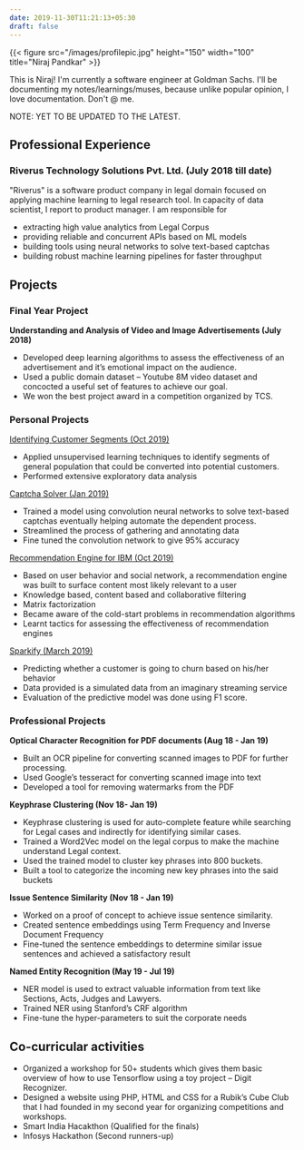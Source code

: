 ```yaml
---
date: 2019-11-30T11:21:13+05:30
draft: false
---
```

{{< figure src="/images/profilepic.jpg" height="150" width="100" title="Niraj Pandkar" >}}

This is Niraj! I'm currently a software engineer at Goldman Sachs. I'll be documenting my notes/learnings/muses, because unlike popular opinion, I love documentation. Don't @ me.

NOTE: YET TO BE UPDATED TO THE LATEST.

## Professional Experience

### Riverus Technology Solutions Pvt. Ltd. (July 2018 till date)

"Riverus" is a software product company in legal domain focused on
applying machine learning to legal research tool. In capacity of data scientist, I report to product manager. I am responsible for

- extracting high value analytics from Legal Corpus
- providing reliable and concurrent APIs based on ML models
- building tools using neural networks to solve text-based captchas
- building robust machine learning pipelines for faster throughput

## Projects

### Final Year Project

**Understanding and Analysis of Video and Image Advertisements (July 2018)**

- Developed deep learning algorithms to assess the effectiveness of an advertisement and it’s emotional impact on the audience.
- Used a public domain dataset – Youtube 8M video dataset and concocted a useful set of features to achieve our goal.
- We won the best project award in a competition organized by TCS.

### Personal Projects

[Identifying Customer Segments (Oct 2019)](https://github.com/nirajpandkar/arvato-customer-segment-identification)

- Applied unsupervised learning techniques to identify segments of general population that could be converted into potential customers.
- Performed extensive exploratory data analysis

[Captcha Solver (Jan 2019)](https://github.com/nirajpandkar/captcha-breaker)

- Trained a model using convolution neural networks to solve text-based captchas
eventually helping automate the dependent process.
- Streamlined the process of gathering and annotating data
- Fine tuned the convolution network to give 95% accuracy

[Recommendation Engine for IBM (Oct 2019)](https://github.com/nirajpandkar/ibm-article-recommendation)

- Based on user behavior and social network, a recommendation engine was built
to surface content most likely relevant to a user
- Knowledge based, content based and collaborative filtering
- Matrix factorization
- Became aware of the cold-start problems in recommendation algorithms
- Learnt tactics for assessing the effectiveness of recommendation engines

[Sparkify (March 2019)](https://github.com/nirajpandkar/sparkify)

- Predicting whether a customer is going to churn based on his/her behavior
- Data provided is a simulated data from an imaginary streaming service
- Evaluation of the predictive model was done using F1 score.

### Professional Projects

**Optical Character Recognition for PDF documents (Aug 18 - Jan 19)**

- Built an OCR pipeline for converting scanned images to PDF for further
processing.
- Used Google’s tesseract for converting scanned image into text
- Developed a tool for removing watermarks from the PDF

**Keyphrase Clustering (Nov 18- Jan 19)**

- Keyphrase clustering is used for auto-complete feature while searching for
Legal cases and indirectly for identifying similar cases.
- Trained a Word2Vec model on the legal corpus to make the machine
understand Legal context.
- Used the trained model to cluster key phrases into 800 buckets.
- Built a tool to categorize the incoming new key phrases into the said
buckets

**Issue Sentence Similarity (Nov 18 - Jan 19)**

- Worked on a proof of concept to achieve issue sentence similarity.
- Created sentence embeddings using Term Frequency and Inverse Document
Frequency
- Fine-tuned the sentence embeddings to determine similar issue sentences and
achieved a satisfactory result

**Named Entity Recognition (May 19 - Jul 19)**

- NER model is used to extract valuable information from text like Sections, Acts,
Judges and Lawyers.
- Trained NER using Stanford’s CRF algorithm
- Fine-tune the hyper-parameters to suit the corporate needs

## Co-curricular activities

- Organized a workshop for 50+ students which gives them basic overview of how
to use Tensorflow using a toy project – Digit Recognizer.
- Designed a website using PHP, HTML and CSS for a Rubik’s Cube Club that I had
founded in my second year for organizing competitions and workshops.
- Smart India Hacakthon (Qualified for the finals)
- Infosys Hackathon (Second runners-up)